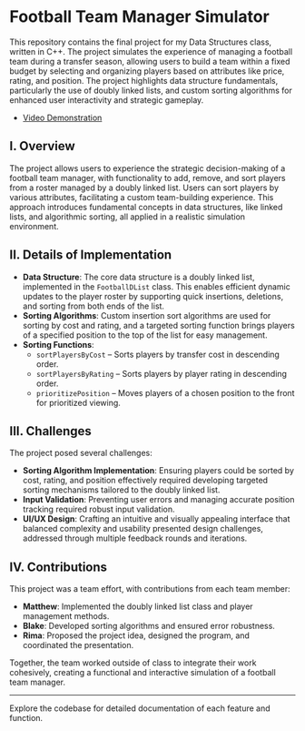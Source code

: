 # Football Team Manager Simulator

This repository contains the final project for my Data Structures class, written in C++. The project simulates the experience of managing a football team during a transfer season, allowing users to build a team within a fixed budget by selecting and organizing players based on attributes like price, rating, and position. The project highlights data structure fundamentals, particularly the use of doubly linked lists, and custom sorting algorithms for enhanced user interactivity and strategic gameplay.

- [Video Demonstration](https://youtu.be/ppFJAGDFALk)

## I. Overview
The project allows users to experience the strategic decision-making of a football team manager, with functionality to add, remove, and sort players from a roster managed by a doubly linked list. Users can sort players by various attributes, facilitating a custom team-building experience. This approach introduces fundamental concepts in data structures, like linked lists, and algorithmic sorting, all applied in a realistic simulation environment.

## II. Details of Implementation
- **Data Structure**: The core data structure is a doubly linked list, implemented in the `FootballDList` class. This enables efficient dynamic updates to the player roster by supporting quick insertions, deletions, and sorting from both ends of the list.
- **Sorting Algorithms**: Custom insertion sort algorithms are used for sorting by cost and rating, and a targeted sorting function brings players of a specified position to the top of the list for easy management.
- **Sorting Functions**: 
  - `sortPlayersByCost` – Sorts players by transfer cost in descending order.
  - `sortPlayersByRating` – Sorts players by player rating in descending order.
  - `prioritizePosition` – Moves players of a chosen position to the front for prioritized viewing.

## III. Challenges
The project posed several challenges:
- **Sorting Algorithm Implementation**: Ensuring players could be sorted by cost, rating, and position effectively required developing targeted sorting mechanisms tailored to the doubly linked list.
- **Input Validation**: Preventing user errors and managing accurate position tracking required robust input validation.
- **UI/UX Design**: Crafting an intuitive and visually appealing interface that balanced complexity and usability presented design challenges, addressed through multiple feedback rounds and iterations.

## IV. Contributions
This project was a team effort, with contributions from each team member:
- **Matthew**: Implemented the doubly linked list class and player management methods.
- **Blake**: Developed sorting algorithms and ensured error robustness.
- **Rima**: Proposed the project idea, designed the program, and coordinated the presentation.

Together, the team worked outside of class to integrate their work cohesively, creating a functional and interactive simulation of a football team manager.

---

Explore the codebase for detailed documentation of each feature and function.

